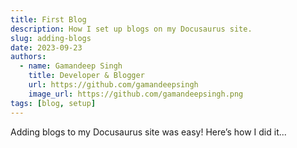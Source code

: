 ```yaml
---
title: First Blog
description: How I set up blogs on my Docusaurus site.
slug: adding-blogs
date: 2023-09-23
authors:
  - name: Gamandeep Singh
    title: Developer & Blogger
    url: https://github.com/gamandeepsingh
    image_url: https://github.com/gamandeepsingh.png
tags: [blog, setup]
---
```


Adding blogs to my Docusaurus site was easy! Here’s how I did it...
